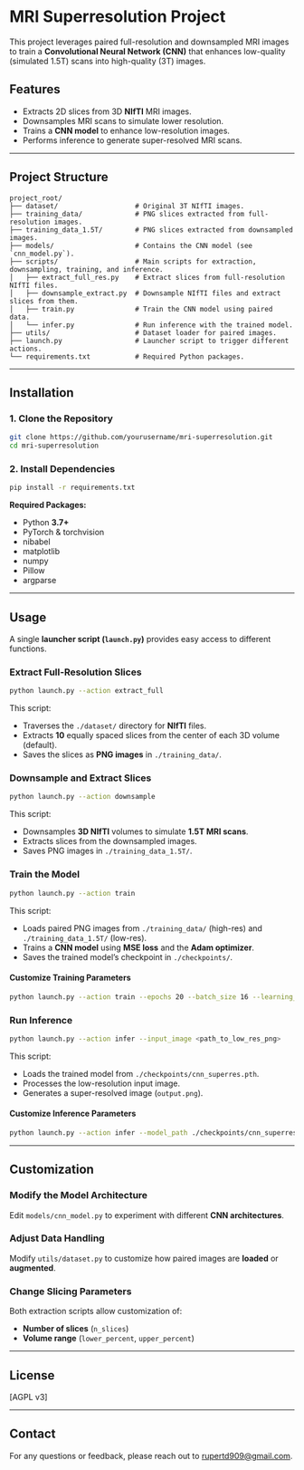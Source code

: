 # MRI Superresolution Project

This project leverages paired full-resolution and downsampled MRI images to train a **Convolutional Neural Network (CNN)** that enhances low-quality (simulated 1.5T) scans into high-quality (3T) images.

## Features
- Extracts 2D slices from 3D **NIfTI** MRI images.
- Downsamples MRI scans to simulate lower resolution.
- Trains a **CNN model** to enhance low-resolution images.
- Performs inference to generate super-resolved MRI scans.

---

## Project Structure
```
project_root/
├── dataset/                   # Original 3T NIfTI images.
├── training_data/             # PNG slices extracted from full-resolution images.
├── training_data_1.5T/        # PNG slices extracted from downsampled images.
├── models/                    # Contains the CNN model (see `cnn_model.py`).
├── scripts/                   # Main scripts for extraction, downsampling, training, and inference.
│   ├── extract_full_res.py    # Extract slices from full-resolution NIfTI files.
│   ├── downsample_extract.py  # Downsample NIfTI files and extract slices from them.
│   ├── train.py               # Train the CNN model using paired data.
│   └── infer.py               # Run inference with the trained model.
├── utils/                     # Dataset loader for paired images.
├── launch.py                  # Launcher script to trigger different actions.
└── requirements.txt           # Required Python packages.
```

---

## Installation
### 1. Clone the Repository
```bash
git clone https://github.com/yourusername/mri-superresolution.git
cd mri-superresolution
```

### 2. Install Dependencies
```bash
pip install -r requirements.txt
```

**Required Packages:**
- Python **3.7+**
- PyTorch & torchvision
- nibabel
- matplotlib
- numpy
- Pillow
- argparse

---

## Usage
A single **launcher script (`launch.py`)** provides easy access to different functions.

### Extract Full-Resolution Slices
```bash
python launch.py --action extract_full
```
This script:
- Traverses the `./dataset/` directory for **NIfTI** files.
- Extracts **10** equally spaced slices from the center of each 3D volume (default).
- Saves the slices as **PNG images** in `./training_data/`.

### Downsample and Extract Slices
```bash
python launch.py --action downsample
```
This script:
- Downsamples **3D NIfTI** volumes to simulate **1.5T MRI scans**.
- Extracts slices from the downsampled images.
- Saves PNG images in `./training_data_1.5T/`.

### Train the Model
```bash
python launch.py --action train
```
This script:
- Loads paired PNG images from `./training_data/` (high-res) and `./training_data_1.5T/` (low-res).
- Trains a **CNN model** using **MSE loss** and the **Adam optimizer**.
- Saves the trained model’s checkpoint in `./checkpoints/`.

#### Customize Training Parameters
```bash
python launch.py --action train --epochs 20 --batch_size 16 --learning_rate 0.001
```

### Run Inference
```bash
python launch.py --action infer --input_image <path_to_low_res_png>
```
This script:
- Loads the trained model from `./checkpoints/cnn_superres.pth`.
- Processes the low-resolution input image.
- Generates a super-resolved image (`output.png`).

#### Customize Inference Parameters
```bash
python launch.py --action infer --model_path ./checkpoints/cnn_superres.pth --input_image ./training_data_1.5T/sample.png --output_image result.png
```

---

## Customization

### Modify the Model Architecture
Edit `models/cnn_model.py` to experiment with different **CNN architectures**.

### Adjust Data Handling
Modify `utils/dataset.py` to customize how paired images are **loaded** or **augmented**.

### Change Slicing Parameters
Both extraction scripts allow customization of:
- **Number of slices** (`n_slices`)
- **Volume range** (`lower_percent`, `upper_percent`)

---

## License
[AGPL v3]

---

## Contact
For any questions or feedback, please reach out to rupertd909@gmail.com.

